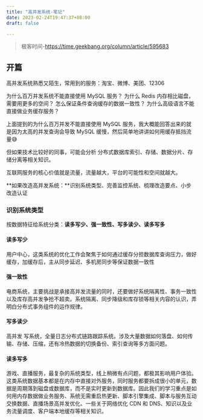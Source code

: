 ```yaml
---
title: "高并发系统-笔记"
date: 2023-02-24T19:47:37+08:00
draft: false

---
```


>  极客时间-https://time.geekbang.org/column/article/595683

## 开篇

高并发系统熟悉又陌生，常用到的服务：淘宝、微博、美团、12306

为什么百万并发系统不能直接使用 MySQL 服务？
为什么 Redis 内存相比磁盘，需要用更多的空间？
怎么保证条件查询缓存的数据一致性？
为什么高级语言不能直接做业务缓存服务？

上面提到的为什么百万并发不能直接使用 MySQL 服务，我大概能回答出来的就是因为太高的并发查询会导致 MySQL 缓慢，然后简单地讲讲如何用缓存抵挡流量😅

但如果技术比较好的同事，可能会分析 分布式数据库索引、存储、数据分片、存储分离等相关知识。

互联网服务的核心价值就是流量，流量越大，平台的可能性和空间就越大。

**如果改造高并发系统：**识别系统类型、完善监控系统、梳理改造要点、小步改造认证

### 识别系统类型

按数据特征给系统分类：**读多写少、强一致性、写多读少、读多写多**
#### 读多写少

用户中心，这类系统的优化工作会聚焦于如何通过缓存分担数据库查询压力，做好缓存，加缓存后，主从同步延迟、多机房同步等保证数据一致性

#### 强一致性

电商系统，主要挑战是承接高并发流量的同时，还要做好系统隔离性、事务一致性以及库存高并发争抢不超卖。系统隔离、同步降级和库存锁等相关内容的认识，弄明白分布式事务组件的运作规律。

#### 写多读少

高并发 写系统，全量日志分布式链路跟踪系统。涉及大量数据如何落盘、如何传输、存储、压缩，还有冷热数据的切换备份、索引查询等多方面问题。

#### 读多写多

游戏、直播服务，最复杂的系统类型，线上稍微有点问题，都极其影响用户体验。这类系统数据基本都是在内存中直接对外服务，同时服务都要拆成很小的单元，数据是周期落到磁盘或数据库，而不是实时更新到数据库。因此我们的学习重点是如何用内存数据做业务服务、系统无需重启热更新、脚本引擎集成、脚本与服务互动交换数据、直播场景高并发优化、一些关于网络优化 CDN 和 DNS、知识以及业务流量调度、客户端本地缓存等相关知识。



